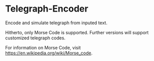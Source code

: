 # Telegraph-Encoder
Encode and simulate telegraph from inputed text.

Hitherto, only Morse Code is supported. Further versions will support customized telegraph codes.

For information on Morse Code, visit https://en.wikipedia.org/wiki/Morse_code.
